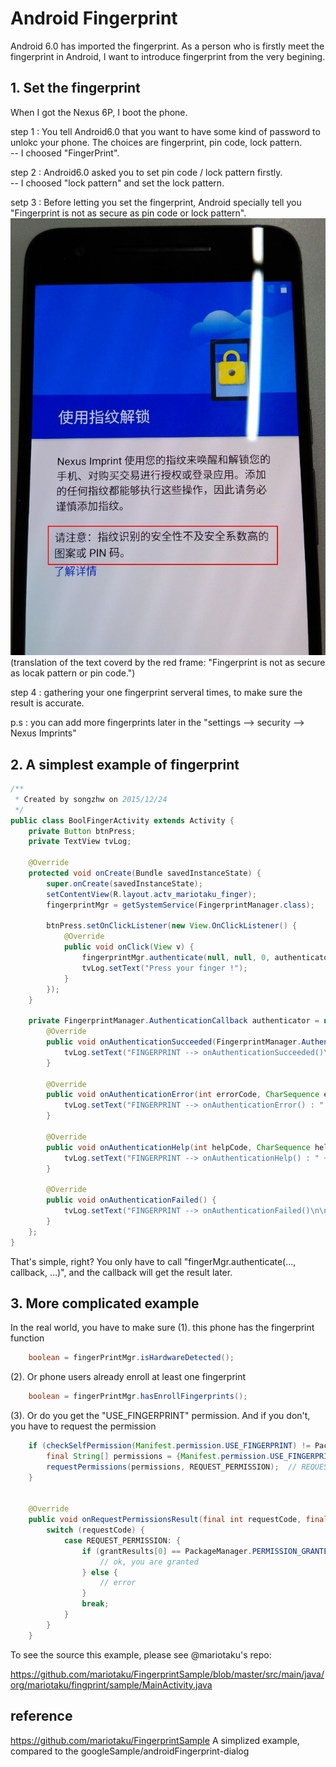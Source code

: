 # Android Fingerprint
Android 6.0 has imported the fingerprint. As a person who is firstly meet the fingerprint in Android, I want to introduce fingerprint from the very begining.

##  1. Set the fingerprint
When I got the Nexus 6P, I boot the phone.<p>

step 1 : You tell Android6.0 that you want to have some kind of password to unlokc your phone. The choices are fingerprint, pin code, lock pattern. <br/>
        -- I choosed "FingerPrint".

step 2 : Android6.0 asked you to set pin code / lock pattern firstly.<br/>
        -- I choosed "lock pattern" and set the lock pattern.

setp 3 : Before letting you set the fingerprint, Android specially tell you "Fingerprint is not as secure as pin code or lock pattern".<br/>
![](/imgs/20151225_01.jpg)
(translation of the text coverd by the red frame: "Fingerprint is not as secure as locak pattern or pin code.")


step 4 : gathering your one fingerprint serveral times, to make sure the result is accurate.<br/>

p.s : you can add more fingerprints later in the "settings --> security --> Nexus Imprints"


## 2. A simplest example of fingerprint

```java
/**
 * Created by songzhw on 2015/12/24
 */
public class BoolFingerActivity extends Activity {
    private Button btnPress;
    private TextView tvLog;

    @Override
    protected void onCreate(Bundle savedInstanceState) {
        super.onCreate(savedInstanceState);
        setContentView(R.layout.actv_mariotaku_finger);
        fingerprintMgr = getSystemService(FingerprintManager.class);

        btnPress.setOnClickListener(new View.OnClickListener() {
            @Override
            public void onClick(View v) {
                fingerprintMgr.authenticate(null, null, 0, authenticator, null);
                tvLog.setText("Press your finger !");
            }
        });
    }

    private FingerprintManager.AuthenticationCallback authenticator = new FingerprintManager.AuthenticationCallback() {
        @Override
        public void onAuthenticationSucceeded(FingerprintManager.AuthenticationResult result) {
            tvLog.setText("FINGERPRINT --> onAuthenticationSucceeded()\n\n");
        }

        @Override
        public void onAuthenticationError(int errorCode, CharSequence errString) {
            tvLog.setText("FINGERPRINT --> onAuthenticationError() : " + errString + "\n\n");
        }

        @Override
        public void onAuthenticationHelp(int helpCode, CharSequence helpString) {
            tvLog.setText("FINGERPRINT --> onAuthenticationHelp() : " + helpString + "\n\n");
        }

        @Override
        public void onAuthenticationFailed() {
            tvLog.setText("FINGERPRINT --> onAuthenticationFailed()\n\n");
        }
    };
}

```

That's simple, right?
You only have to call "fingerMgr.authenticate(..., callback, ...)", and the callback will get the result later.

## 3. More complicated example
In the real world, you have to make sure
(1). this phone has the fingerprint function
```java
	boolean = fingerPrintMgr.isHardwareDetected();
```

(2). Or phone users already enroll at least one fingerprint

```java
	boolean = fingerPrintMgr.hasEnrollFingerprints();
```

(3). Or do you get the "USE_FINGERPRINT" permission. And if you don't, you have to request the permission

```java
	if (checkSelfPermission(Manifest.permission.USE_FINGERPRINT) != PackageManager.PERMISSION_GRANTED) {
        final String[] permissions = {Manifest.permission.USE_FINGERPRINT};
        requestPermissions(permissions, REQUEST_PERMISSION);  // REQUEST_PERMISSION is a final variable whose value is 120
	}


    @Override
    public void onRequestPermissionsResult(final int requestCode, final String[] permissions, final int[] grantResults) {
        switch (requestCode) {
            case REQUEST_PERMISSION: {
                if (grantResults[0] == PackageManager.PERMISSION_GRANTED) {
                    // ok, you are granted
                } else {
                    // error
                }
                break;
            }
        }
    }
```

<p>
To see the source this example, please see @mariotaku's repo:

https://github.com/mariotaku/FingerprintSample/blob/master/src/main/java/org/mariotaku/fingprint/sample/MainActivity.java


## reference
https://github.com/mariotaku/FingerprintSample
A simplized example, compared to the googleSample/androidFingerprint-dialog